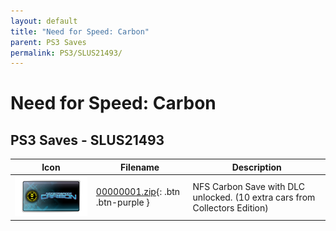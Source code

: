 ```yaml
---
layout: default
title: "Need for Speed: Carbon"
parent: PS3 Saves
permalink: PS3/SLUS21493/
---
```

# Need for Speed: Carbon

## PS3 Saves - SLUS21493

| Icon | Filename | Description |
|------|----------|-------------|
| ![Need for Speed: Carbon](ICON0.PNG) | [00000001.zip](00000001.zip){: .btn .btn-purple } | NFS Carbon Save with DLC unlocked. (10 extra cars from Collectors Edition) |
